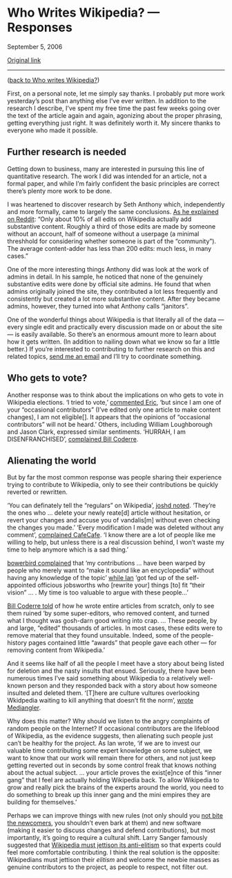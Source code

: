 Who Writes Wikipedia? — Responses
=================================

September 5, 2006

[Original link](http://www.aaronsw.com/weblog/whowritescomments)

* * * * *

([back to Who writes
Wikipedia?](http://aaronsw.com/weblog/whowriteswikipedia))

First, on a personal note, let me simply say thanks. I probably put more
work yesterday’s post than anything else I’ve ever written. In addition
to the research I describe, I’ve spent my free time the past few weeks
going over the text of the article again and again, agonizing about the
proper phrasing, getting everything just right. It was definitely worth
it. My sincere thanks to everyone who made it possible.

Further research is needed
--------------------------

Getting down to business, many are interested in pursuing this line of
quantitative research. The work I did was intended for an article, not a
formal paper, and while I’m fairly confident the basic principles are
correct there’s plenty more work to be done.

I was heartened to discover research by Seth Anthony which,
independently and more formally, came to largely the same conclusions.
[As he explained on Reddit](http://reddit.com/info/g9si/comments/cgc62):
“Only about 10% of all edits on Wikipedia actually add substantive
content. Roughly a third of those edits are made by someone without an
account, half of someone without a userpage (a minimal threshhold for
considering whether someone is part of the “community”). The average
content-adder has less than 200 edits: much less, in many cases.”

One of the more interesting things Anthony did was look at the work of
admins in detail. In his sample, he noticed that none of the genuinely
substantive edits were done by official site admins. He found that when
admins originally joined the site, they contributed a lot less
frequently and consistently but created a lot more substantive content.
After they became admins, however, they turned into what Anthony calls
“janitors”.

One of the wonderful things about Wikipedia is that literally all of the
data — every single edit and practically every discussion made on or
about the site — is easily available. So there’s an enormous amount more
to learn about how it gets written. (In addition to nailing down what we
know so far a little better.) If you’re interested to contributing to
further research on this and related topics, [send me an
email](mailto:me@aaronsw.com) and I’ll try to coordinate something.

Who gets to vote?
-----------------

Another response was to think about the implications on who gets to vote
in Wikipedia elections. ‘I tried to vote,’ [commented
Eric](http://www.aaronsw.com/weblog/whowriteswikipedia#c3), ‘but since I
am one of your “occasional contributors” (I’ve edited only one article
to make content changes), I am not eligible[]. It appears that the
opinions of “occasional contributors” will not be heard.’ Others,
including William Loughborough and Jason Clark, expressed similar
sentiments. ‘HURRAH, I am DISENFRANCHISED’, [complained Bill
Coderre](http://www.aaronsw.com/weblog/whowriteswikipedia#c29).

Alienating the world
--------------------

But by far the most common response was people sharing their experience
trying to contribute to Wikipedia, only to see their contributions be
quickly reverted or rewritten.

‘You can definately tell the “regulars” on Wikipedia’, [joshd
noted](http://reddit.com/info/g9si/comments/cga0i). ‘They’re the ones
who … delete your newly reate[d] article without hesitation, or revert
your changes and accuse you of vandalis[m] without even checking the
changes you made.’ ‘Every modification I made was deleted without any
comment’, [complained
CafeCafe](http://www.aaronsw.com/weblog/whowriteswikipedia#c17). ‘I know
there are a lot of people like me willing to help, but unless there is a
real discussion behind, I won’t waste my time to help anymore which is a
sad thing.’

[bowerbird
complained](http://www.aaronsw.com/weblog/whowriteswikipedia#c17) that
‘my contributions … have been warped by people who merely want to “make
it sound like an encyclopedia” without having any knowledge of the
topic’ [while Ian](http://www.aaronsw.com/weblog/whowriteswikipedia#c19)
‘got fed up of the self-appointed officious jobsworths who [rewrite
your] things [to] fit “their vision” … . My time is too valuable to
argue with these people…’

[Bill Coderre
told](http://www.aaronsw.com/weblog/whowriteswikipedia#c29) of how he
wrote entire articles from scratch, only to see them ruined ‘by some
super-editors, who removed content, and turned what I thought was
gosh-darn good writing into crap. … These people, by and large, “edited”
thousands of articles. In most cases, these edits were to remove
material that they found unsuitable. Indeed, some of the people-history
pages contained little “awards” that people gave each other — for
removing content from Wikipedia.’

And it seems like half of all the people I meet have a story about being
listed for deletion and the nasty insults that ensued. Seriously, there
have been numerous times I’ve said something about Wikipedia to a
relatively well-known person and they responded back with a story about
how someone insulted and deleted them. ‘[T]here are culture vultures
overlooking Wkidpedia waiting to kill anything that doesn’t fit the
norm’, [wrote
Mediangler](http://www.mediangler.com/2006/09/04/who-writes-wikipedia-but-where-do-you-go-for-this-data-european-web-20-again-chuquet/).

Why does this matter? Why should we listen to the angry complaints of
random people on the Internet? If occasional contributors are the
lifeblood of Wikipedia, as the evidence suggests, then alienating such
people just can’t be healthy for the project. As Ian wrote, ‘if we are
to invest our valuable time contributing some expert knowledge on some
subject, we want to know that our work will remain there for others, and
not just keep getting reverted out in seconds by some control freak that
knows nothing about the actual subject. … your article proves the
exist[e]nce of this “inner gang” that I feel are actually holding
Wikipedia back. To allow Wikipedia to grow and really pick the brains of
the experts around the world, you need to do something to break up this
inner gang and the mini empires they are building for themselves.’

Perhaps we can improve things with new rules (not only should you [not
bite the newcomers](http://en.wikipedia.org/wiki/WP:BITE), you shouldn’t
even bark at them) and new software (making it easier to discuss changes
and defend contributions), but most importantly, it’s going to require a
cultural shift. Larry Sanger famously suggested that [Wikipedia must
jettison its
anti-elitism](http://www.kuro5hin.org/story/2004/12/30/142458/25) so
that experts could feel more comfortable contributing. I think the real
solution is the opposite: Wikipedians must jettison their *elitism* and
welcome the newbie masses as genuine contributors to the project, as
people to respect, not filter out.

